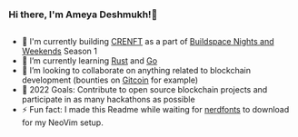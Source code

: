 ### Hi there, I'm Ameya Deshmukh!👋 



## 
- 🔭 I'm currently building [CRENFT](https://crenft.vercel.app) as a part of [Buildspace Nights and Weekends](https://buildspace.so/nights-weekends) Season 1 
- 🌱 I’m currently learning [Rust](https://www.rust-lang.org/) and [Go](https://go.dev)
- 👯 I’m looking to collaborate on anything related to blockchain development (bounties on [Gitcoin](https://gitcoin.co/explorer?network=mainnet&idx_status=open&applicants=ALL&order_by=-web3_created) for example)
- 🥅 2022 Goals: Contribute to open source blockchain projects and participate in as many hackathons as possible
- ⚡ Fun fact: I made this Readme while waiting for [nerdfonts](https://github.com/ryanoasis/nerd-fonts) to download for my NeoVim setup.



